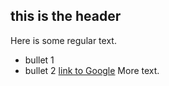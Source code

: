 ## this is the header
Here is some regular text.
* bullet 1
* bullet 2
[link to Google](http://www.google.com)
More text.